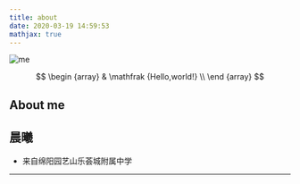```yaml
---
title: about
date: 2020-03-19 14:59:53
mathjax: true
---
```

![me](https://avatars.githubusercontent.com/u/78677516?s=400&u=ecb4efb1b3a8e369aa59914106ede3bcf8cc156d&v=4)

$$
\begin {array}
& \mathfrak {Hello,world!} \\
\end {array}
$$

## About me
 **晨曦**
---
+ 来自绵阳园艺山乐荟城附属中学
---
